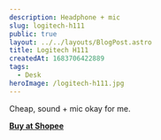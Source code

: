 ```yaml
---
description: Headphone + mic
slug: logitech-h111
public: true
layout: ../../layouts/BlogPost.astro
title: Logitech H111
createdAt: 1683706422889
tags:
  - Desk
heroImage: /logitech-h111.jpg
---
```


Cheap, sound + mic okay for me.

**[Buy at Shopee](https://shope.ee/89y7ZbWHCa)**
